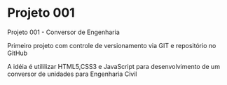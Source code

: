 # Projeto 001
 Projeto 001 - Conversor de Engenharia

 Primeiro projeto com controle de versionamento via GIT e repositório no GitHub

 A idéia é utililizar HTML5,CSS3 e JavaScript para desenvolvimento de um conversor de unidades para Engenharia Civil
